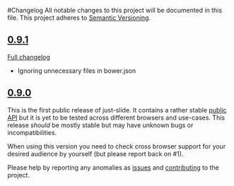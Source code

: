 #Changelog
All notable changes to this project will be documented in this file.
This project adheres to [Semantic Versioning](http://semver.org/).

## [0.9.1](https://github.com/kerwitz/just-slide/releases/tag/v0.9.1)
[Full changelog](https://github.com/kerwitz/just-slide/compare/v0.9.0...v0.9.1)

- Ignoring unnecessary files in bower.json

## [0.9.0](https://github.com/kerwitz/just-slide/releases/tag/v0.9.0)

This is the first public release of just-slide.
It contains a rather stable [public API](https://github.com/kerwitz/just-slide#public-api) but it is
yet to be tested across different browsers and use-cases. This release *should* be mostly stable but
may have unknown bugs or incompatibilities.

When using this version you need to check cross browser support for your desired audience by yourself
(but please report back on #1).

Please help by reporting any anomalies as [issues](https://github.com/kerwitz/just-slide/issues) and [contributing](https://github.com/kerwitz/just-slide#contributing) to the project.
